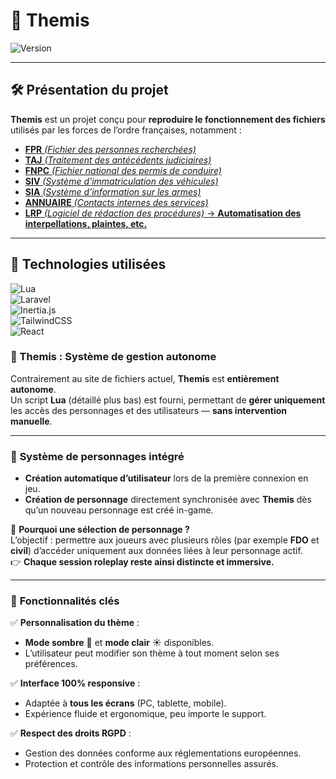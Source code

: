 # 🚓 **Themis**  

![Version](https://img.shields.io/badge/Version-0.1.0--alpha.1-blue.svg)  

---

## 🛠️ **Présentation du projet**  

**Themis** est un projet conçu pour **reproduire le fonctionnement des fichiers** utilisés par les forces de l’ordre françaises, notamment :  

- [**FPR** *(Fichier des personnes recherchées)*](fpr.md)  
- [**TAJ** *(Traitement des antécédents judiciaires)*](taj.md)  
- [**FNPC** *(Fichier national des permis de conduire)*](fnpc.md)  
- [**SIV** *(Système d'immatriculation des véhicules)*](siv.md)  
- [**SIA** *(Système d’information sur les armes)*](sia.md)  
- [**ANNUAIRE** *(Contacts internes des services)*](annuaire.md)  
- [**LRP** *(Logiciel de rédaction des procédures)* → **Automatisation des interpellations, plaintes, etc.**](lrp.md)  
---

## 🔧 **Technologies utilisées**  

![Lua](https://img.shields.io/badge/Lua-v5.4%2B-darkblue.svg)  
![Laravel](https://img.shields.io/badge/Laravel-v11%2B-red.svg)  
![Inertia.js](https://img.shields.io/badge/Inertia.js-v2.0.5%2B-purple.svg)  
![TailwindCSS](https://img.shields.io/badge/TailwindCSS-v4%2B-blue.svg)  
![React](https://img.shields.io/badge/React-v18%2B-lightblue.svg)  

### 🚀 Themis : Système de gestion autonome

Contrairement au site de fichiers actuel, **Themis** est **entièrement autonome**.  
Un script **Lua** (détaillé plus bas) est fourni, permettant de **gérer uniquement** les accès des personnages et des utilisateurs — **sans intervention manuelle**.

---

### 🧩 **Système de personnages intégré**

- **Création automatique d’utilisateur** lors de la première connexion en jeu.  
- **Création de personnage** directement synchronisée avec **Themis** dès qu’un nouveau personnage est créé in-game.  

🔹 **Pourquoi une sélection de personnage ?**  
L’objectif : permettre aux joueurs avec plusieurs rôles (par exemple **FDO** et **civil**) d’accéder uniquement aux données liées à leur personnage actif.  
👉 **Chaque session roleplay reste ainsi distincte et immersive.**

---

### 🎯 **Fonctionnalités clés**

✅ **Personnalisation du thème** :  
- **Mode sombre** 🌙 et **mode clair** ☀️ disponibles.  
- L’utilisateur peut modifier son thème à tout moment selon ses préférences.  

✅ **Interface 100% responsive** :  
- Adaptée à **tous les écrans** (PC, tablette, mobile).  
- Expérience fluide et ergonomique, peu importe le support.  

✅ **Respect des droits RGPD** :  
- Gestion des données conforme aux réglementations européennes.  
- Protection et contrôle des informations personnelles assurés.
